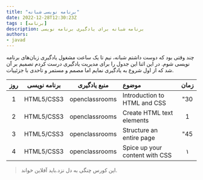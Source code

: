 ```yaml
---
title: "برنامه نویسی شبانه"
date: 2022-12-28T12:30:23Z
tags : [برنامه]
description: برنامه شبانه برای یادگیری برنامه نویسی 
authors:
- javad
---
```


 چند وقتی بود که دوست داشتم شبانه، نیم تا یک ساعت مشغول یادگیری زبان‌های برنامه نویسی شوم. در این اثنا این جدول را برای مدیریت یادگیری درست کردم
تصمیم بر آن شد که از اول شروع به یادگیری نمایم اما مصمم و مستمر و تاحدی با جزئییات.


| روز | برنامه نویسی | منبع یادگیری | موضوع | زمان |
| :----: |  :----: |  :----: | :---- |  :----: |
| 1 | HTML5/CSS3  | openclassrooms  | Introduction to HTML and CSS | "30 |
| 2 |  HTML5/CSS3 | openclassrooms  | Create HTML text elements | 1 |
| 3 | HTML5/CSS3  | openclassrooms  | Structure an entire page | "45 |
| 4 |  HTML5/CSS3 | openclassrooms  | Spice up your content with CSS | ١ |
>  این کورس چنگی به دل نزد.باید آفلاین خواند.
